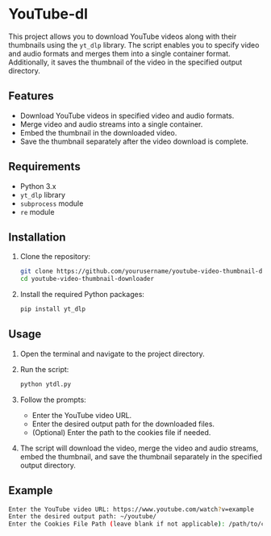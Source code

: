 # YouTube-dl

This project allows you to download YouTube videos along with their thumbnails using the `yt_dlp` library. The script enables you to specify video and audio formats and merges them into a single container format. Additionally, it saves the thumbnail of the video in the specified output directory.

## Features

- Download YouTube videos in specified video and audio formats.
- Merge video and audio streams into a single container.
- Embed the thumbnail in the downloaded video.
- Save the thumbnail separately after the video download is complete.

## Requirements

- Python 3.x
- `yt_dlp` library
- `subprocess` module
- `re` module

## Installation

1. Clone the repository:

    ```sh
    git clone https://github.com/yourusername/youtube-video-thumbnail-downloader.git
    cd youtube-video-thumbnail-downloader
    ```

2. Install the required Python packages:

    ```sh
    pip install yt_dlp
    ```

## Usage

1. Open the terminal and navigate to the project directory.

2. Run the script:

    ```sh
    python ytdl.py
    ```

3. Follow the prompts:

    - Enter the YouTube video URL.
    - Enter the desired output path for the downloaded files.
    - (Optional) Enter the path to the cookies file if needed.

4. The script will download the video, merge the video and audio streams, embed the thumbnail, and save the thumbnail separately in the specified output directory.

## Example

```sh
Enter the YouTube video URL: https://www.youtube.com/watch?v=example
Enter the desired output path: ~/youtube/
Enter the Cookies File Path (leave blank if not applicable): /path/to/cookies.txt
